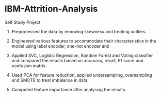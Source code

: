 # IBM-Attrition-Analysis
Self Study Project

1) Preprocessed the data by removing skewness and treating outliers.

2) Engineered various features to accommodate their characteristics in the model using label encoder, one-hot encoder and

3) Applied SVC, Logistic Regression, Random Forest and Voting classifier and compared the results based on accuracy, recall, F1 score and confusion matrix.

4) Used PCA for feature reduction, applied undersampling, oversampling and SMOTE to treat imbalance in data.

5) Computed feature importance after analysing the results.
